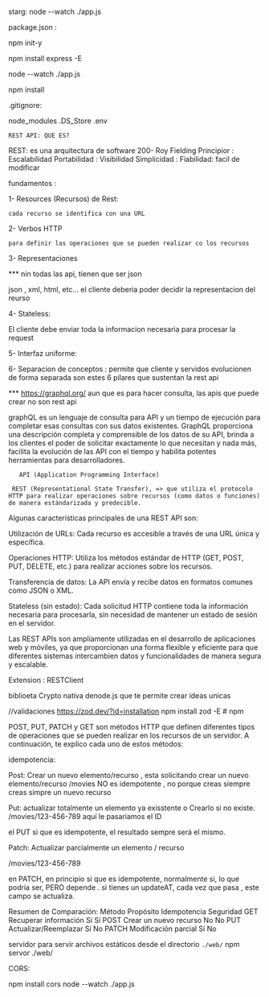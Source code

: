 starg: node --watch  ./app.js


package.json :

npm init-y

npm install express -E

node --watch ./app.js

npm install





 .gitignore:

 node_modules
.DS_Store
.env
 

    REST API: QUE ES?
REST: 
    es una arquitectura de software 
    200- Roy Fielding 
    Principior :
    Escalabilidad
    Portabilidad :
    Visibilidad 
    Simplicidad :
    Fiabilidad:
    facil de modificar


fundamentos : 

  1-  Resources (Recursos) de Rest:

    cada recurso se identifica con una URL 

  2- Verbos HTTP 

    para definir las operaciones que se pueden realizar co los recursos

3- Representaciones 

*** nin todas las api, tienen que ser json  

json , xml, html, etc...
el cliente deberia poder decidir la representacion del reurso 

4- Stateless:

El cliente  debe enviar toda la informacion necesaria para procesar la request

5- Interfaz uniforme:

6- Separacion de conceptos :
permite que cliente y servidos evolucionen de forma separada 
son estes 6 pilares que sustentan la rest api

*** https://graphql.org/
aun que es para hacer consulta, las apis que puede crear no son rest api

graphQL es un lenguaje de consulta para API y un tiempo de ejecución para completar esas consultas con sus datos existentes. GraphQL proporciona una descripción completa y comprensible de los datos de su API, brinda a los clientes el poder de solicitar exactamente lo que necesitan y nada más, facilita la evolución de las API con el tiempo y habilita potentes herramientas para desarrolladores.





       API (Application Programming Interface) 

     REST (Representational State Transfer), => que utiliza el protocolo HTTP para realizar operaciones sobre recursos (como datos o funciones) de manera estándarizada y predecible.
   Algunas características principales de una REST API son:

Utilización de URLs: Cada recurso es accesible a través de una URL única y específica.

Operaciones HTTP: Utiliza los métodos estándar de HTTP (GET, POST, PUT, DELETE, etc.) para realizar acciones sobre los recursos.

Transferencia de datos: La API envía y recibe datos en formatos comunes como JSON o XML.

Stateless (sin estado): Cada solicitud HTTP contiene toda la información necesaria para procesarla, sin necesidad de mantener un estado de sesión en el servidor.

Las REST APIs son ampliamente utilizadas en el desarrollo de aplicaciones web y móviles, ya que proporcionan una forma flexible y eficiente para que diferentes sistemas intercambien datos y funcionalidades de manera segura y escalable.

Extension : RESTClient


biblioeta Crypto nativa denode.js que te permite crear ideas unicas 

//validaciones 
https://zod.dev/?id=installation
npm install zod  -E     # npm



POST, PUT, PATCH y GET son métodos HTTP que definen diferentes tipos de operaciones que se pueden realizar en los recursos de un servidor. A continuación, te explico cada uno de estos métodos:

idempotencia: 



Post: Crear un nuevo elemento/recurso  , esta solicitando crear un nuevo elemento/recurso
 /movies
 NO es idempotente , no porque creas siempre creas simpre un nuevo recurso 

Put: actualizar totalmente un elemento ya exisstente o Crearlo si no existe.  
 /movies/123-456-789  aquí le pasariamos el ID

 el PUT si que es idempotente, el resultado sempre será el mismo. 

Patch: Actualizar parcialmente un elemento / recurso 

 /movies/123-456-789 

 en PATCH, en principio si que es idempotente,  normalmente si, lo que podria ser, PERO depende . 
 si tienes un updateAT, cada vez que pasa , este campo se actualiza. 

Resumen de Comparación:
Método	   Propósito	            Idempotencia	  Seguridad
GET	       Recuperar información	    Sí	          Sí
POST	     Crear un nuevo recurso   	 No          	No
PUT	       Actualizar/Reemplazar	    Sí	            No
PATCH	     Modificación parcial	      Sí	            No



servidor para servir archivos estáticos desde el directorio `./web/`
npm servor ./web/ 

CORS:

npm install cors
node --watch ./app.js
